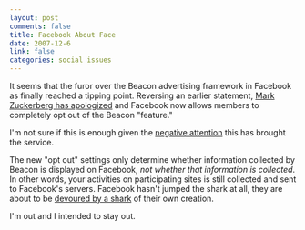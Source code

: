 ```yaml
--- 
layout: post
comments: false
title: Facebook About Face
date: 2007-12-6
link: false
categories: social issues
---
```

It seems that the furor over the Beacon advertising framework in Facebook as finally reached a tipping point.  Reversing an earlier statement, <a href="http://bits.blogs.nytimes.com/" title="Bit Blog New York Times">Mark Zuckerberg has apologized</a> and Facebook now allows members to completely opt out of the Beacon "feature."

I'm not sure if this is enough given the <a href="http://www.computerworld.com/action/article.do?command=viewArticleBasic&articleId=9051119&intsrc=hm_ts_head" title="Facebook caves to criticism">negative attention</a> this has brought the service.

The new "opt out" settings only determine whether information collected by Beacon is displayed on Facebook, <i>not whether that information is collected</i>.  In other words, your activities on participating sites is still collected and sent to Facebook's servers.  Facebook hasn't jumped the shark at all, they are about to be <a href="http://techland.blogs.fortune.cnn.com/2007/12/04/rip-facebook/" title="RIP Facebook">devoured by a shark</a> of their own creation.

I'm out and I intended to stay out.
